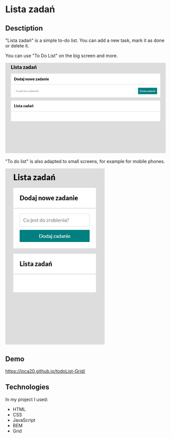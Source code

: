# Lista zadań

## Desctiption
"Lista zadań" is a simple to-do list. You can add a new task, mark it as done or delete it.

You can use "To Do List" on the big screen and more. 

!["Lista zadań" on a big screen](https://github.com/loca20/todoList-Grid/blob/main/img/to%20do%20list.gif?raw=true)

"To do list" is also adapted to small screens, for example for mobile phones.

!["Lista zadań" on a small screen](https://github.com/loca20/todoList-Grid/blob/main/img/to%20do%20list%20for%20small%20devices.gif?raw=true)

## Demo
https://loca20.github.io/todoList-Grid/ 

## Technologies
In my project I used:
- HTML
- CSS
- JavaScript
- BEM
- Grid
